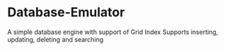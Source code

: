 # Database-Emulator
A simple database engine with support of Grid Index Supports inserting, updating, deleting and searching
